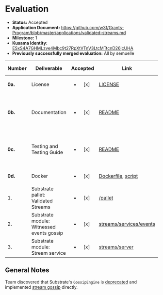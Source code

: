 # Evaluation

- **Status:** Accepted
- **Application Document:** https://github.com/w3f/Grants-Program/blob/master/applications/validated-streams.md
- **Milestone:** 1
- **Kusama Identity:** [ESxS4A7GHMLzve4Mbc9t27RpXtVTnV3LtcMTtcnD26jcUHA](https://polkascan.io/pre/kusama/account/ESxS4A7GHMLzve4Mbc9t27RpXtVTnV3LtcMTtcnD26jcUHA)
- **Previously successfully merged evaluation:** All by semuelle

| Number | Deliverable | Accepted | Link | Evaluation Notes |
| ------ | ----------- | :------: | ---- |----------------- |
| **0a.** | License | <ul><li>[x] </li></ul> | [LICENSE](https://github.com/comrade-coop/validated-streams/blob/235a11f7e936c92975df777af2333f1fdb75d040/LICENSE) | MIT |
| **0b.** | Documentation | <ul><li>[x] </li></ul> | [README](https://github.com/comrade-coop/validated-streams/blob/7636767ca2b30c497d0e50c6aa0fad0b2700130d/README.md#example) | Good, simple testing setup. Inline docs so-so. |
| **0c.** | Testing and Testing Guide | <ul><li>[x] </li></ul> | [README](https://github.com/comrade-coop/validated-streams/blob/7636767ca2b30c497d0e50c6aa0fad0b2700130d/README.md#testing) | `cargo tarpaulin` reports ~80% test coverage on pallet. |
| **0d.** | Docker | <ul><li>[x] </li></ul> | [Dockerfile](https://github.com/comrade-coop/validated-streams/blob/235a11f7e936c92975df777af2333f1fdb75d040/Dockerfile), [script](https://github.com/comrade-coop/validated-streams/blob/235a11f7e936c92975df777af2333f1fdb75d040/scripts/run-example.sh) | — |
| 1. | Substrate pallet: Validated Streams | <ul><li>[x] </li></ul> | [/pallet](https://github.com/comrade-coop/validated-streams/tree/7636767ca2b30c497d0e50c6aa0fad0b2700130d/pallet) | — |
| 2. | Substrate module: Witnessed events gossip | <ul><li>[x] </li></ul> | [streams/services/events](https://github.com/comrade-coop/validated-streams/tree/7636767ca2b30c497d0e50c6aa0fad0b2700130d/node/src/streams/services/events) | — |
| 3. | Substrate module: Stream service | <ul><li>[x] </li></ul> | [streams/server](https://github.com/comrade-coop/validated-streams/blob/7636767ca2b30c497d0e50c6aa0fad0b2700130d/node/src/streams/server/mod.rs) | — |


## General Notes

Team discovered that Substrate's `GossipEngine` is [deprecated](https://github.com/paritytech/substrate/issues/13187#issuecomment-1398131943) and implemented [stream gossip](https://github.com/comrade-coop/validated-streams/blob/7636767ca2b30c497d0e50c6aa0fad0b2700130d/node/src/streams/gossip/mod.rs) directly.
